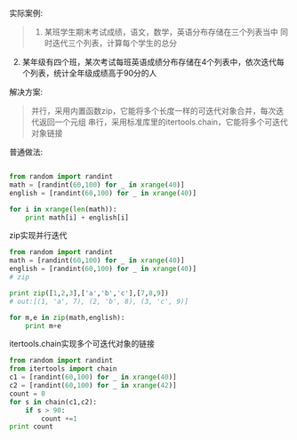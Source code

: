 实际案例:
>1. 某班学生期末考试成绩，语文，数学，英语分布存储在三个列表当中
    同时迭代三个列表，计算每个学生的总分
2. 某年级有四个班，某次考试每班英语成绩分布存储在4个列表中，依次迭代每个列表，统计全年级成绩高于90分的人

解决方案:
> 并行，采用内置函数zip，它能将多个长度一样的可迭代对象合并，每次迭代返回一个元组
串行，采用标准库里的itertools.chain，它能将多个可迭代对象链接

普通做法:
```python

from random import randint
math = [randint(60,100) for _ in xrange(40)]
english = [randint(60,100) for _ in xrange(40)]

for i in xrange(len(math)):
    print math[i] + english[i]

```
zip实现并行迭代
```python
from random import randint
math = [randint(60,100) for _ in xrange(40)]
english = [randint(60,100) for _ in xrange(40)]
# zip 

print zip([1,2,3],['a','b','c'],[7,8,9])
# out:[(1, 'a', 7), (2, 'b', 8), (3, 'c', 9)]

for m,e in zip(math,english):
    print m+e
```
itertools.chain实现多个可迭代对象的链接
```python
from random import randint
from itertools import chain
c1 = [randint(60,100) for _ in xrange(40)]
c2 = [randint(60,100) for _ in xrange(42)]
count = 0
for s in chain(c1,c2):
    if s > 90:
        count +=1
print count
```
